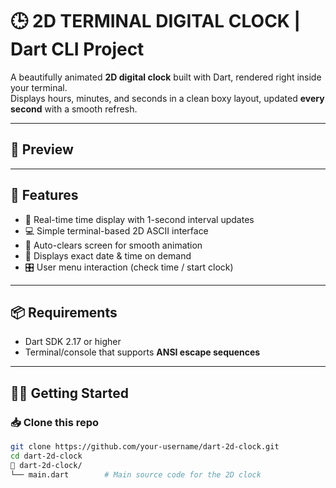 # 🕒 2D TERMINAL DIGITAL CLOCK | Dart CLI Project

A beautifully animated **2D digital clock** built with Dart, rendered right inside your terminal.  
Displays hours, minutes, and seconds in a clean boxy layout, updated **every second** with a smooth refresh.

---

## 📸 Preview

---

## 🚀 Features

- 🔁 Real-time time display with 1-second interval updates
- 💻 Simple terminal-based 2D ASCII interface
- 🧽 Auto-clears screen for smooth animation
- 📅 Displays exact date & time on demand
- 🎛️ User menu interaction (check time / start clock)

---

## 📦 Requirements

- Dart SDK 2.17 or higher
- Terminal/console that supports **ANSI escape sequences**

---

## 🧑‍💻 Getting Started

### 📥 Clone this repo

```bash
git clone https://github.com/your-username/dart-2d-clock.git
cd dart-2d-clock
📁 dart-2d-clock/
└── main.dart        # Main source code for the 2D clock


